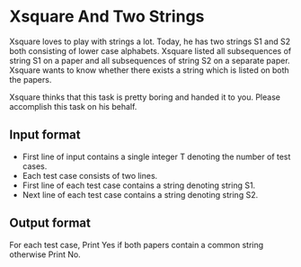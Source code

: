 # Xsquare And Two Strings

Xsquare loves to play with strings a lot. Today, he has two strings S1 and S2 both consisting of lower case alphabets. Xsquare listed all subsequences of string S1 on a paper and all subsequences of string S2 on a separate paper. Xsquare wants to know whether there exists a string which is listed on both the papers.

Xsquare thinks that this task is pretty boring and handed it to you. Please accomplish this task on his behalf.

## Input format

- First line of input contains a single integer T denoting the number of test cases.
- Each test case consists of two lines.
- First line of each test case contains a string denoting string S1.
- Next line of each test case contains a string denoting string S2.

## Output format

For each test case, Print Yes if both papers contain a common string otherwise Print No.
